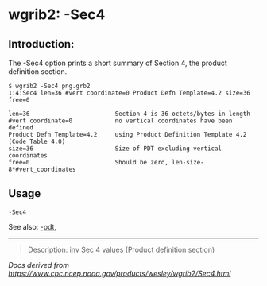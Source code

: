 # wgrib2: -Sec4

## Introduction:

The -Sec4 option prints a short summary of Section 4, the
product definition section.

```
$ wgrib2 -Sec4 png.grb2
1:4:Sec4 len=36 #vert coordinate=0 Product Defn Template=4.2 size=36 free=0

len=36                        Section 4 is 36 octets/bytes in length
#vert coordinate=0            no vertical coordinates have been defined
Product Defn Template=4.2     using Product Definition Template 4.2  (Code Table 4.0)
size=36                       Size of PDT excluding vertical coordinates
free=0                        Should be zero, len-size-8*#vert_coordinates
```

## Usage

```
-Sec4
```

See also:
[-pdt](pdt.md),

---

> Description: inv Sec 4 values (Product definition section)

_Docs derived from <https://www.cpc.ncep.noaa.gov/products/wesley/wgrib2/Sec4.html>_
